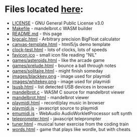 # Files located [here](https://nlaredo.github.io/):

* [LICENSE](LICENSE) - GNU General Public License v3.0
* [Makefile](Makefile) - mandelbrot.c WASM builder
* [README.md](README.md) - this page
* [bigcalc.html](bigcalc.html) - Arbitrary precision BigFloat calculator
* [canvas-template.html](canvas-template.html) - html5/js demo template
* [clock-test.html](clock-test.html) - lots of clocks, lots of speeds
* [favicon.ico](favicon.ico) - small icon file reading "NIL"
* [games/asteroids.html](games/asteroids.html) - like the arcade game
* [games/prelude.html](games/prelude.html) - bounce a ball through notes
* [games/solitaire.html](games/solitaire.html) - might finish someday
* [images/blackkey.png](images/blackkey.png) - image used for playmidi
* [images/whitekey.png](images/whitekey.png) - image used for playmidi
* [lsusb.html](lsusb.html) - list detected USB devices in browser
* [mandelbrot.c](mandelbrot.c) - WASM C source for mandelbrot viewer
* [mandelbrot.html](mandelbrot.html) - mandelbrot viewer
* [playmidi.html](playmidi.html) - record/play music in browser
* [playmidi.js](playmidi.js) - javascript source to playmidi
* [emumidi.js](emumidi.js) - WebAudio AudioWorkletProcessor soft synth
* [teleprompter.html](teleprompter.html) - javascript teleprompter
* [tuner.html](tuner.html) - musical tuner exercise from the coding train
* [words.html](words.html) - game that plays like wordle, but with cheats
